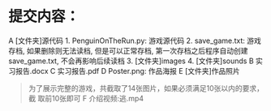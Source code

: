 # 提交内容：
A [文件夹]源代码
    1. PenguinOnTheRun.py: 游戏源代码
    2. save_game.txt: 游戏存档, 如果删除则无法读档, 但是可以正常存档, 
       第一次存档之后程序自动创建save_game.txt, 不会再影响后续读档
    3. [文件夹]images
    4. [文件夹]sounds
B 实习报告.docx
C 实习报告.pdf
D Poster.png: 作品海报
E [文件夹]作品照片
> 为了展示完整的游戏，共截取了14张图片，如果必须满足10张以内的要求，截
  取前10张即可
F 介绍视频:逃.mp4
